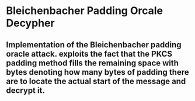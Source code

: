 # Bleichenbacher Padding Orcale Decypher

## Implementation of the Bleichenbacher padding oracle attack. exploits the fact that the PKCS padding method fills the remaining space with bytes denoting how many bytes of padding there are to locate the actual start of the message and decrypt it. 
